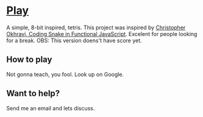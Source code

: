 # [Play](https://claudiosegala.github.io/tetris/main.html)
A simple, 8-bit inspired, tetris. This project was inspired by [Christopher Okhravi, Coding Snake in Functional JavaScript](https://www.youtube.com/watch?v=poVMBGe1THE&t=7s). Excelent for people looking for a break.
OBS: This version doens't have score yet.

## How to play
Not gonna teach, you fool. Look up on Google.

## Want to help?
Send me an email and lets discuss.